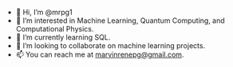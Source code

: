 - 👋 Hi, I’m @mrpg1
- 👀 I’m interested in Machine Learning, Quantum Computing, and Computational Physics.
- 🌱 I’m currently learning SQL.
- 💞️ I’m looking to collaborate on machine learning projects.
- 📫 You can reach me at marvinrenepg@gmail.com.

<!---
mrpg1/mrpg1 is a ✨ special ✨ repository because its `README.md` (this file) appears on your GitHub profile.
You can click the Preview link to take a look at your changes.
--->
